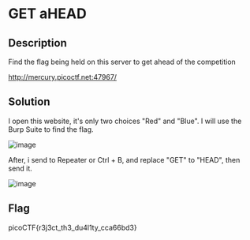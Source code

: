 # GET aHEAD
## Description
Find the flag being held on this server to get ahead of the competition 

http://mercury.picoctf.net:47967/
## Solution 
I open this website, it's only two choices "Red" and "Blue". I will use the Burp Suite to find the flag. 

![image](https://user-images.githubusercontent.com/84562630/160329155-df3f052f-9269-4372-bf16-871b3395daef.png)

After, i send to Repeater or Ctrl + B, and replace "GET" to "HEAD", then send it.  

![image](https://user-images.githubusercontent.com/84562630/160329375-6b6db7de-23d5-4fe0-ad16-985a7bfc4e03.png)

## Flag
picoCTF{r3j3ct_th3_du4l1ty_cca66bd3}

